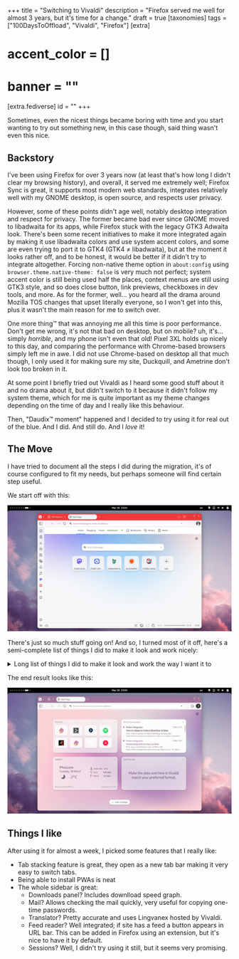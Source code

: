 +++
title = "Switching to Vivaldi"
description = "Firefox served me well for almost 3 years, but it's time for a change."
draft = true
[taxonomies]
tags = ["100DaysToOffload", "Vivaldi", "Firefox"]
[extra]
# accent_color = []
# banner = ""
[extra.fediverse]
id = ""
+++

Sometimes, even the nicest things became boring with time and you start wanting to try out something new, in this case though, said thing wasn't even this nice.

## Backstory

I've been using Firefox for over 3 years now (at least that's how long I didn't clear my browsing history), and overall, it served me extremely well; Firefox Sync is great, it supports most modern web standards, integrates relatively well with my GNOME desktop, is open source, and respects user privacy.

However, some of these points didn't age well, notably desktop integration and respect for privacy. The former became bad ever since GNOME moved to libadwaita for its apps, while Firefox stuck with the legacy GTK3 Adwaita look. There's been some recent initiatives to make it more integrated again by making it use libadwaita colors and use system accent colors, and some are even trying to port it to GTK4 (GTK4 ≠ libadwaita), but at the moment it looks rather off, and to be honest, it would be better if it didn't try to integrate altogether. Forcing non-native theme option in `about:config` using `browser.theme.native-theme: false` is very much not perfect; system accent color is still being used half the places, context menus are still using GTK3 style, and so does close button, link previews, checkboxes in dev tools, and more. As for the former, well... you heard all the drama around Mozilla TOS changes that upset literally everyone, so I won't get into this, plus it wasn't the main reason for me to switch over.

One more thing™ that was annoying me all this time is poor performance. Don't get me wrong, it's not that bad on desktop, but on mobile? uh, it's... simply *horrible*, and my phone isn't even that old! Pixel 3XL holds up nicely to this day, and comparing the performance with Chrome-based browsers simply left me in awe. I did not use Chrome-based on desktop all that much though, I only used it for making sure my site, Duckquill, and Ametrine don't look too broken in it.

At some point I briefly tried out Vivaldi as I heard some good stuff about it and no drama about it, but didn't switch to it because it didn't follow my system theme, which for me is quite important as my theme changes depending on the time of day and I really like this behaviour.

Then, "Daudix™ moment" happened and I decided to try using it for real out of the blue. And I did. And still do. And I *love* it!

## The Move

I have tried to document all the steps I did during the migration, it's of course configured to fit my needs, but perhaps someone will find certain step useful.

We start off with this:

![](vivaldi-before.png)

There's just so much stuff going on! And so, I turned most of it off, here's a semi-complete list of things I did to make it look and work nicely:

<details>
<summary>Long list of things I did to make it look and work the way I want it to</summary>

- Right-click start page navigation and turn it off
  ![](start-page-navigation.png)
- Right-click workspaces button and turn off the name
- Remove default [speed dials](https://help.vivaldi.com/desktop/bookmarks-speed-dial/speed-dials/)
- Navigate to settings and change the following settings:
  - General -> Close and exit
    - [x] Show exit confirmation dialog
    - [ ] Show close window confirmation dialog
  - Appearance -> Window appearance -> Status bar
    - <input type="radio" checked disabled> Status info overlay
  - Themes -> Dark -> Editor -> Color overrides
    - [x] Accent from page
    - [x] Accent on window
  - Themes -> Theme schedule -> Manual schedule -> Light from 07:00 to 19:00
  - Tabs -> Memory saver
    - <input type="radio" checked disabled> Automatic
  - Search -> Allow search suggestions
    - [x] In address field
  - Webpages
    - [ ] Use <kbd>Ctrl + Scroll</kbd> to zoom page
- Navigate to `vivaldi:flags` and enable the following flags:
  - [Fluent Overlay scrollbars](vivaldi:flags/#fluent-overlay-scrollbars)
- Enabled Classic theme under `chrome://settings/appearance` (NOT under `vivaldi:settings/appearance`) to make context menus look nicer and not use GTK3 colors
- Changed history saving period from "3 months" to "forever"
  - [Preferred Ozone platform](vivaldi:flags/#ozone-platform-hint)
- Allowed access to `/tmp` and `~/.mozilla` directores using [Flatseal](https://flathub.org/apps/com.github.tchx84.Flatseal), in order to fix notification icons and medial player cover art and import data from Firefox later on
- Added additional tracker and ad blocking lists from <https://github.com/dayvid3/Vivaldi-Tracker_Ad_Blocking_Lists-Customized>, later on I tunred built-in tracker and ad blocking off and opted to using [uBlock Origin](ublockorigin.com) like before, as ads didn't skip in Spotify and in YouTube it required clicking *skip*
- Copied `~/.var/app/org.mozilla.firefox/.mozilla` to `~/.mozilla`
- Used build-in import utility to import Firefox data
- Installed Vivaldi on mobile
- Selected all open tabs in Firefox mobile and bookmarked them, then on desktop I moved them from whatever folder they landed in to a new one, exported bookmarks as HTML, imported them in Vivaldi, and deleted all bookmarks except for the folder with mobile tabs, as all other bookmarks imported earlier
- Logged in Vivaldi Sync on both desktop and mobile
- Opened mobile tabs bookmarks folder and opened all of them by manually selecting each individual bookmark and then pressing open in a new tab
- Replaced Vivaldi Flatpak with RPM because KeePassXC doesn't work relaiably with browsers installed as a Flatpak. There is a workaroud for this, but I couldn't get it to work. If you don't use KeePassXC or is fine with pasting passwords manually, go with Flatpak
</details>

The end result looks like this:

![](vivaldi-after.png)

## Things I like

After using it for almost a week, I picked some features that I really like: 

- Tab stacking feature is great, they open as a new tab bar making it very easy to switch tabs.
- Being able to install PWAs is neat
- The whole sidebar is great:
  - Downloads panel? Includes downlload speed graph.
  - Mail? Allows checking the mail quickly, very useful for copying one-time passwords.
  - Translator? Pretty accurate and uses Lingvanex hosted by Vivaldi.
  - Feed reader? Well integrated; if site has a feed a button appears in URL bar. This can be added in Firefox using an extension, but it's nice to have it by default.
  - Sessions? Well, I didn't try using it still, but it seems very promising.
